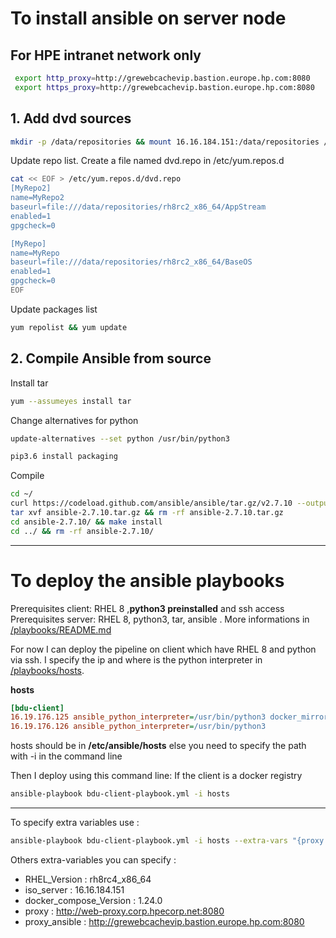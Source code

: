 # To install ansible on server node

## For HPE intranet network only
```bash
 export http_proxy=http://grewebcachevip.bastion.europe.hp.com:8080
 export https_proxy=http://grewebcachevip.bastion.europe.hp.com:8080
```
## 1. Add dvd sources
```bash
mkdir -p /data/repositories && mount 16.16.184.151:/data/repositories /data/repositories
```

Update repo list.
Create a file named dvd.repo in /etc/yum.repos.d
```bash
cat << EOF > /etc/yum.repos.d/dvd.repo
[MyRepo2]
name=MyRepo2
baseurl=file:///data/repositories/rh8rc2_x86_64/AppStream
enabled=1
gpgcheck=0

[MyRepo]
name=MyRepo
baseurl=file:///data/repositories/rh8rc2_x86_64/BaseOS
enabled=1
gpgcheck=0
EOF
```
Update packages list
```bash
yum repolist && yum update
```




## 2. Compile Ansible from source
Install tar
```bash
yum --assumeyes install tar
```
Change alternatives for python
```bash
update-alternatives --set python /usr/bin/python3
```

```bash
pip3.6 install packaging
```
Compile
```bash
cd ~/
curl https://codeload.github.com/ansible/ansible/tar.gz/v2.7.10 --output ansible-2.7.10.tar.gz
tar xvf ansible-2.7.10.tar.gz && rm -rf ansible-2.7.10.tar.gz
cd ansible-2.7.10/ && make install
cd ../ && rm -rf ansible-2.7.10/
```


---

# To deploy the ansible playbooks
Prerequisites client: RHEL 8 ,**python3 preinstalled** and ssh access  
Prerequisites server: RHEL 8, python3, tar, ansible . More informations in [/playbooks/README.md](http://o184i024.gre.smktg.hpecorp.net/pathforward/wp1.3/blob/75-deploy-using-ansible-technology/playbooks/README.md) 

For now I can deploy the pipeline on client which have RHEL 8 and python via ssh. I specify the ip and  where is the python interpreter in [/playbooks/hosts](http://o184i024.gre.smktg.hpecorp.net/pathforward/wp1.3/blob/75-deploy-using-ansible-technology/playbooks/hosts).  

**hosts**   
```ini 
[bdu-client]
16.19.176.125 ansible_python_interpreter=/usr/bin/python3 docker_mirror_registry_address="16.19.176.126" docker_mirror_registry_port="5000"
16.19.176.126 ansible_python_interpreter=/usr/bin/python3
```

hosts should be in **/etc/ansible/hosts**  else you need to specify the path with -i <PATH> in the command line



Then I deploy using this command line:
If the client is a docker registry
```bash
ansible-playbook bdu-client-playbook.yml -i hosts
```

---

To specify extra variables use :
```bash
ansible-playbook bdu-client-playbook.yml -i hosts --extra-vars "{proxy : 'http://web-proxy.bbn.hpecorp.net:8080'}"
```

Others extra-variables you can specify :  

* RHEL_Version : rh8rc4_x86_64
* iso_server : 16.16.184.151
* docker_compose_Version : 1.24.0
* proxy : http://web-proxy.corp.hpecorp.net:8080
* proxy_ansible : http://grewebcachevip.bastion.europe.hp.com:8080

